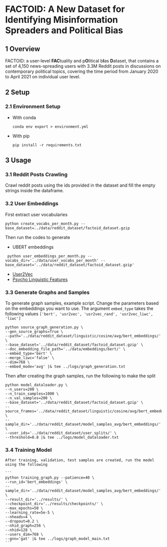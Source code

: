 # FACTOID: A New Dataset for Identifying Misinformation Spreaders and Political Bias

## 1 Overview

FACTOID: a user-level **FAC**tuality and p**O**litical b**I**as **D**ataset, that contains a set of 4,150 news-spreading users with 3.3M Reddit posts in discussions on contemporary political topics, covering the time period from January 2020 to April 2021 on individual user level.

## 2 Setup

### 2.1 Environment Setup

* With conda
  
    ```conda env export > environment.yml```
* With pip

    ```pip install -r requirements.txt```

## 3 Usage

### 3.1 Reddit Posts Crawling

   Crawl reddit posts using the ids provided in the dataset and fill the empty strings inside the dataframe.  

### 3.2 User Embeddings

  First extract user vocabularies 

  ```
  python create_vocabs_per_month.py --base_dataset=../data/reddit_dataset/factoid_dataset.gzip
  ```

  Then run the codes to generate
          
   * UBERT embeddings

  ```
   python user_embeddings_per_month.py --vocabs_dir='../data/user_vocabs_per_month' --base_dataset='../data/reddit_dataset/factoid_dataset.gzip'
  ```

  * [User2Vec](https://github.com/samiroid/usr2vec)
  * [Psycho Linguistic Features](https://github.com/caisa-lab/FACTOID-dataset/tree/main/src/psycho_ling_embeddings)

### 3.3 Generate Graphs and Samples

  To generate graph samples, example script. Change the parameters based on the embeddings you want to use. The argument `embed_type`  takes the following values `['bert', 'usr2vec', 'usr2vec_rand', 'usr2vec_liwc', 'liwc']`

  ```
  python source_graph_generation.py \
  --gen_source_graphs=True \
  --path='../data/reddit_dataset/linguistic/cosine/avg/bert_embeddings/' \ 
  --base_dataset='../data/reddit_dataset/factoid_dataset.gzip' \
  --doc_embedding_file_path='../data/embeddings/bert/' \
  --embed_type='bert' \
  --merge_liwc='false' \
  --dim=768 \
  --embed_mode='avg' |& tee ../logs/graph_generation.txt
  ```

  Then after creating the graph samples, run the following to make the split

  ```
  python model_dataloader.py \
  --n_users=200 \
  --n_train_samples=1000 \
  --n_val_samples=200 \
  --base_dataset='../data/reddit_dataset/factoid_dataset.gzip' \
  --source_frames='../data/reddit_dataset/linguistic/cosine/avg/bert_embeddings/source' \
  --sample_dir='../data/reddit_dataset/model_samples_avg/bert_embeddings/' \
  --user_ids='../data/reddit_dataset/user_splits/' \
  --threshold=0.8 |& tee ../logs/model_dataloader.txt
  ```

### 3.4 Training Model

    After training, validation, test samples are created, run the model using the following

    ```
    python training_graph.py --patience=40 \
    --run_id='bert_embeddings' \
    --sample_dir='../data/reddit_dataset/model_samples_avg/bert_embeddings/'  \
    --result_dir='../results/' \
    --checkpoint_dir='../results/checkpoints/' \
    --max_epochs=50 \
    --learning_rate=5e-5 \
    --nheads=4 \
    --dropout=0.2 \
    --nhid_graph=256 \
    --nhid=128 \
    --users_dim=768 \
    --gnn='gat' |& tee ../logs/graph_model_main.txt
    ```
